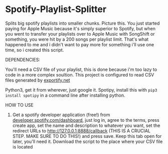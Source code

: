 # Spotify-Playlist-Splitter
Splits big spotify playlists into smaller chunks.
Picture this. You just started paying for Apple Music because it's simply superior to Spotify, but when you went to transfer your playlists over to Apple Music with SongShift or something, you were hit by a 200 songs per playlist limit. That's what happened to me and i didn't want to pay more for something i'll use one time, so i created this script.

DEPENDENCIES:

You'll need a CSV file of your playlist, this is done because i'm too lazy to code in a more complex soultion. This project is configured to read CSV files generated by [exportify.net](https://exportify.net)

Python3, get it from wherever, just google it.
Spotipy, install this with `pip3 install spotipy` in a command line after installing python.

HOW TO USE

1. Get a spotify developer application (free!) from [developer.spotify.com/dashboard](https://developer.spotify.com/dashboard), just log in, agree to the terms, press create app, set the name and description to whatever you want, set the redirect URLs to http://127.0.0.1:8888/callback (THIS IS A CRUCIAL STEP. MAKE SURE TO DO THIS!) and press save. Keep this tab open for later, you'll need it.
Download the script to the place where your CSV file is located
